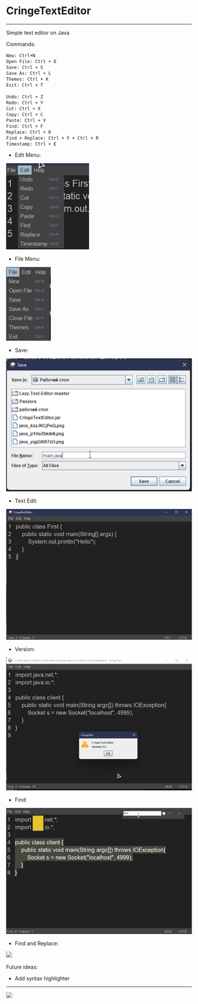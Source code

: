 # CringeTextEditor
---

Simple text editor on Java
  
  Commands:
  
    New: Ctrl+N
    Open File: Ctrl + O
    Save: Ctrl + S
    Save As: Ctrl + L
    Themes: Ctrl + K
    Exit: Ctrl + T
    
    Undo: Ctrl + Z
    Redo: Ctrl + Y
    Cut: Ctrl + X
    Copy: Ctrl + C
    Paste: Ctrl + V
    Find: Ctrl + F
    Replace: Ctrl + R
    Find + Replace: Ctrl + F + Ctrl + R
    Timestamp: Ctrl + E


* Edit Menu:

![](img/edit_menu.png)
* File Menu:

![](img/file_menu.png)
* Save:

![](img/save.png)
* Text Edit:

![](img/text.png)
* Version:

![](img/Version.png)
* Find:

![](img/Find.png)

* Find and Replace:

![](img/)

Future ideas:

 * Add syntax highlighter
---
![](https://img.shields.io/tokei/lines/github/cppshizoidS/CringeTextEditor)
